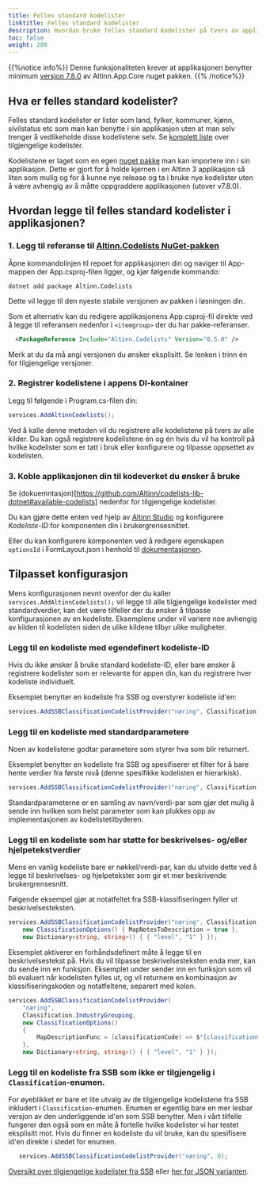 ```yaml
---
title: Felles standard kodelister
linktitle: Felles standard kodelister
description: Hvordan bruke felles standard kodelister på tvers av applikasjoner i Altinn 3? 
toc: false
weight: 200
---
```


{{%notice info%}}
Denne funksjonaliteten krever at applikasjonen benytter minimum [versjon 7.8.0](https://github.com/Altinn/app-lib-dotnet/releases/tag/v7.8.0) av Altinn.App.Core nuget pakken.
{{% /notice%}}

## Hva er felles standard kodelister?
 Felles standard kodelister er lister som land, fylker, kommuner, kjønn, sivilstatus etc som man kan benytte i sin applikasjon uten at man selv trenger å vedlikeholde disse kodelistene selv. Se [komplett liste](https://github.com/Altinn/codelists-lib-dotnet#available-codelists) over tilgjengelige kodelister.

 
 Kodelistene er laget som en egen [nuget pakke](https://www.nuget.org/packages/Altinn.Codelists) man kan importere inn i sin applikasjon. Dette er gjort for å holde kjernen i en Altinn 3 applikasjon så liten som mulig og for å kunne nye release og ta i bruke nye kodelister uten å være avhengig av å måtte oppgraddere applikasjonen (utover v7.8.0).

## Hvordan legge til felles standard kodelister i applikasjonen?
### 1. Legg til referanse til [Altinn.Codelists NuGet-pakken](https://www.nuget.org/packages/Altinn.Codelists)  
   Åpne kommandolinjen til repoet for applikasjonen din og naviger til App-mappen der App.csproj-filen ligger, og kjør følgende kommando:

   ```shell
   dotnet add package Altinn.Codelists
   ```
   Dette vil legge til den nyeste stabile versjonen av pakken i løsningen din.

   Som et alternativ kan du redigere applikasjonens App.csproj-fil direkte ved å legge til referansen nedenfor i `<itemgroup>` der du har pakke-referanser. 
   ```xml
     <PackageReference Include="Altinn.Codelists" Version="0.5.0" />     
   ```
   Merk at du da må angi versjonen du ønsker eksplisitt. Se lenken i trinn én for tilgjengelige versjoner.

### 2. Registrer kodelistene i appens DI-kontainer  
   Legg til følgende i Program.cs-filen din:
   ```csharp
   services.AddAltinnCodelists();
   ```
   Ved å kalle denne metoden vil du registrere alle kodelistene på tvers av alle kilder. Du kan også registrere kodelistene én og én hvis du vil ha kontroll på hvilke kodelister som er tatt i bruk eller konfigurere og tilpasse oppsettet av kodelisten.

### 3. Koble applikasjonen din til kodeverket du ønsker å bruke  
   Se (dokuemntasjon)[https://github.com/Altinn/codelists-lib-dotnet#available-codelists] nedenfor for tilgjengelige kodelister.

   Du kan gjøre dette enten ved hjelp av [Altinn Studio](https://altinn.studio) og konfigurere *Kodeliste-ID* for komponenten din i brukergrensesnittet.

   Eller du kan konfigurere komponenten ved å redigere egenskapen `optionsId` i FormLayout.json i henhold til [dokumentasjonen](/app/development/data/options/#connect-the-component-to-options-code-list).

## Tilpasset konfigurasjon
Mens konfigurasjonen nevnt ovenfor der du kaller `services.AddAltinnCodelists();` vil legge til alle tilgjengelige kodelister med standardverdier, kan det være tilfeller der du ønsker å tilpasse konfigurasjonen av en kodeliste. Eksemplene under vil variere noe avhengig av kilden til kodelisten siden de ulike kildene tilbyr ulike muligheter.

### Legg til en kodeliste med egendefinert kodeliste-ID
Hvis du ikke ønsker å bruke standard kodeliste-ID, eller bare ønsker å registrere kodelister som er relevante for appen din, kan du registrere hver kodeliste individuelt.

Eksemplet benytter en kodeliste fra SSB og overstyrer kodeliste id'en:
```csharp
services.AddSSBClassificationCodelistProvider("næring", Classification.IndustryGrouping);
```

### Legg til en kodeliste med standardparametere
Noen av kodelistene godtar parametere som styrer hva som blir returnert.

Eksemplet benytter en kodeliste fra SSB og spesifiserer et filter for å bare hente verdier fra første nivå (denne spesifikke kodelisten er hierarkisk).

```csharp
services.AddSSBClassificationCodelistProvider("næring", Classification.IndustryGrouping, new Dictionary<string, string>() { { "level", "1" } });
```
Standardparameterne er en samling av navn/verdi-par som gjør det mulig å sende inn hvilken som helst parameter som kan plukkes opp av implementasjonen av kodelistetilbyderen.

### Legg til en kodeliste som har støtte for beskrivelses- og/eller hjelpetekstverdier
Mens en vanlig kodeliste bare er nøkkel/verdi-par, kan du utvide dette ved å legge til beskrivelses- og hjelpetekster som gir et mer beskrivende brukergrensesnitt.

Følgende eksempel gjør at notatfeltet fra SSB-klassifiseringen fyller ut beskrivelsesteksten.

```csharp
services.AddSSBClassificationCodelistProvider("næring", Classification.IndustryGrouping,
    new ClassificationOptions() { MapNotesToDescription = true },
    new Dictionary<string, string>() { { "level", "1" } });
```
Eksemplet aktiverer en forhåndsdefinert måte å legge til en beskrivelsestekst på. Hvis du vil tilpasse beskrivelsesteksten enda mer, kan du sende inn en funksjon. Eksemplet under sender inn en funksjon som vil bli evaluert når kodelisten fylles ut, og vil returnere en kombinasjon av klassifiseringskoden og notatfeltene, separert med kolon.

```csharp
services.AddSSBClassificationCodelistProvider(
    "næring",
    Classification.IndustryGrouping,
    new ClassificationOptions() 
    { 
        MapDescriptionFunc = (classificationCode) => $"{classificationCode.Code}: {classificationCode.Notes}" 
    },
    new Dictionary<string, string>() { { "level", "1" } });
```

### Legg til en kodeliste fra SSB som ikke er tilgjengelig i `Classification`-enumen.
For øyeblikket er bare et lite utvalg av de tilgjengelige kodelistene fra SSB inkludert i `Classification`-enumen. Enumen er egentlig bare en mer lesbar versjon av den underliggende id'en som SSB benytter. Men i vårt tilfelle fungerer den også som en måte å fortelle hvilke kodelister vi har testet eksplisitt mot. Hvis du finner en kodeliste du vil bruke, kan du spesifisere id'en direkte i stedet for enumen.

```csharp
   services.AddSSBClassificationCodelistProvider("næring", 6);
```

[Oversikt over tilgjengelige kodelister fra SSB](https://www.ssb.no/klass/) eller [her for JSON varianten](https://data.ssb.no/api/klass/v1/classifications).